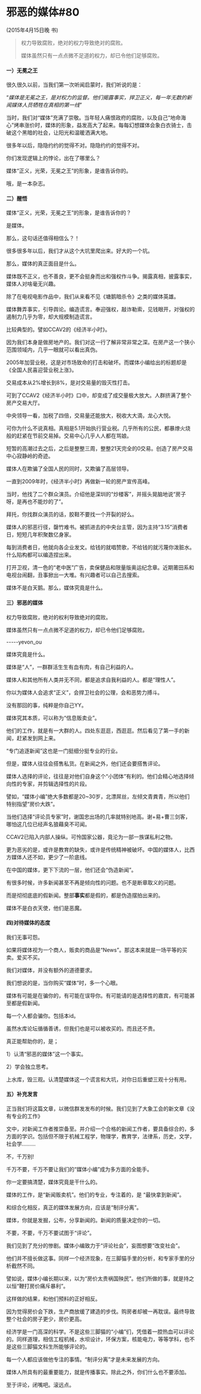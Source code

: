 # 邪恶的媒体\#80

\(2015年4月15日晚 书\)

> 权力导致腐败，绝对的权力导致绝对的腐败。
>
> 媒体虽然只有一点点微不足道的权力，却已令他们足够腐败。

#### 一）无冕之王

很久很久以前，当我们第一次听闻启蒙时，我们听说的是：

“_媒体是无冕之王，是对权力的监督。他们揭露事实，捍卫正义，每一年无数的新闻媒体人员牺牲在真相的第一线_”

当时，我们对“媒体”充满了崇敬。当年轻人痛恨政府的腐败，以及自己“地命海心”烤串涨价时，媒体的形象，益发高大了起来。每每幻想媒体会象白衣骑士，击破这个黑暗的社会，让阳光和温暖洒满大地。

很多年以后，隐隐约约的觉得不对。隐隐约约的觉得不对。

你们发现逻辑上的悖论，出在了哪里么？

媒体“正义，光荣，无冕之王”的形象，是谁告诉你的。

哦，是一本杂志。

#### 二）醒悟

媒体“正义，光荣，无冕之王”的形象，是谁告诉你的？

是媒体。

那么，这句话还值得相信么？！

很多很多年以后，我们才从这个大坑里爬出来。好大的一个坑。

那么，媒体的真正面目是什么。

媒体既不正义，也不善良，更不会挺身而出和强权作斗争。揭露真相，披露事实，媒体人对啥毫无兴趣。

除了在电视电影作品中，我们从来看不见《塘鹅暗杀令》之类的媒体英雄。

媒体舞弄事实，引导舆论。编造谎言。奉迎强权，敲诈勒索，见钱眼开，对强权的遏制力几乎为零，却大规模制造谎言。

比较典型的。譬如CCAV2的《经济半小时》。

因为我们本身是做房地产的。我们对这一行了解非常非常之深。在房产这一个狭小范围领域内，几乎一眼就可以看出真伪。

2005年加营业税，这是对市场致命的打击和破坏。而媒体小编给出的标题却是《全国人民喜迎营业税上涨》。

交易成本从2%增长到8%，是对交易量的毁灭性打击。

可到了CCAV2《经济半小时》口中，却变成了成交量极大放大。人群挤满了整个房产交易大厅。

中央领导一看，加税了四倍，交易量还能放大，税收大大滴，龙心大悦。

可你为什么不说真相。真相是5.1开始执行营业税。几乎所有的公民，都暴燎火烧般的赶紧在节前交易掉。交易中心几乎人人都在骂娘。

短暂的高潮过去之后，之后是整整三周，整整21天完全的0交易。创造了房产交易中心寂静岭的奇迹。

媒体人在欺骗了全国人民的同时，又欺骗了高层领导。

一直到2009年时，《经济半小时》再做新一轮的房产宣传高峰。

当时，他找了二个群众演员。介绍他是深圳的“炒楼客”，并摇头晃脑地说“房子呀，是再也不能炒的了”。

拜托，你找群众演员的话，胶鞋不要找一个开裂的好么。

媒体人的邪恶行径，罄竹难书。被抓进去的中央台主管，因为主持“3.15”消费者日，短短几年积聚数亿身家。

每到消费者日，他就向各企业发文。给钱的就唱赞歌，不给钱的就污蔑你泼脏水。什么陷构都可以编造捏出来。

打开卫视，清一色的“老中医”广告，卖保健品和限量版奥运纪念章。近期莆田系和电视台闹翻，丑事掀出一大堆。有兴趣者可以自己去搜索。

媒体不是白天鹅。那么，媒体究竟是什么。

#### 三）邪恶的媒体

权力导致腐败，绝对的权利导致绝对的腐败。

媒体虽然只有一点点微不足道的权力，却已令他们足够腐败。

-----yevon\_ou

媒体究竟是什么。

媒体是“人”，一群群活生生有血有肉，有自己利益的人。

媒体人和其他所有人类并无不同，都是追求自我利益的人。都是“理性人”。

你以为媒体人会追求“正义”，会捍卫社会的公理，会和恶势力搏斗。

没有那回的事，纯粹是你自己YY。

媒体究其本质，可以称为“信息贩卖业”。

他们的工作，就是有一大群的人。四处东逛逛，西逛逛。然后看见了第一手的新闻，赶紧发到网上来。

“专门追逐新闻”这也是一门挺细分挺专业的行业。

但是，媒体人往往会搭售私货。在新闻之外，他们还会要搭售评论。

媒体人选择的评论，往往是对他们自身这个“小团体”有利的。他们会精心地选择倾向性的专家，并剪辑选择性的片段。

譬如，“媒体小编”绝大多数都是20~30岁，北漂屌丝，左倾文青粪青，所以他们特别指望“房价大跌”。

当他们选择“评论员专家”时，谢国忠出场的几率就特别地高。谢+易+曹三剑客，哪怕这几位已经声名狼藉臭不可闻。

CCAV2已陷入内部人操纵。可怜国家公器，竟沦为一部一族谋私利之物。

更为恶劣的是，或许是教育的缺失，或许是传统精神被破坏。中国的媒体人，比西方媒体人还不如，更少了一阶底线。

在中国的媒体，更下下流的一层，他们还会“伪造新闻”。

有很多时候，许多新闻甚至不再是倾向性的问题。也不是断章取义的问题。

而是彻彻底底的假新闻。整部**事实**都是假的，都是伪造摆拍出来的。

媒体不是白衣天使，他们是恶魔。

#### 四\)对待媒体的态度

我们无事可怨。

如果将媒体视为一个商人，贩卖的商品是“News”。那这本来就是一场平等的买卖。爱买不买。

我们对媒体，并没有额外的道德要求。

我们想说的是，当你购买“媒体”时，多一个心眼。

媒体有可能是在骗你的，有可能在误导你。有可能请的是选择性的嘉宾，有可能甚至都是假新闻。

每一个人都会骗你。包括本id。

虽然水库论坛循循善诱，但我们也是可以被收买的。而且还不贵。

真正能帮助你的，是；

1）认清“邪恶的媒体”这一个事实。

2）学会独立思考。

上水库，毁三观。认清楚媒体这一个谎言和大坑，对你日后重塑三观十分有用。

#### 五）补充发言

正当我们将这篇文章，以微信群发发布的时候。我们见到了大象工会的新文章《没有专业的工作》

文中，对新闻工作者推崇备至。并介绍一个合格的新闻工作者，要具备综合的，多方面的学识。包括但不限于机械工程学，物理学，教育学，法律系，历史，文学，社会学………

不，千万别!

千万不要，千万不要让我们的“媒体小编”成为多方面的全能手。

你一定要搞清楚，媒体究竟是干什么的。

媒体的工作，是“新闻贩卖机”。他们的专业，专注着的，是 “最快拿到新闻”。

和综合化相反，真正的媒体发展方向，应该是“制评分离”。

媒体，你就是发掘，公布，分享新闻的。新闻的质量决定你的一切。

不要，不要，千万不要试图于“评论”。

我们见到了充分的惨剧。媒体小编致力于“评论社会”，妄图想要“改变社会”。

他们并不擅长做这事。同样一个经济现象，在三脚猫手里的分析，和专家手里的分析截然不同。

譬如说，媒体小编长期以来，以为“房价太贵祸国殃民”。他们所做的事，就是持之以恒“鞭打房价痛斥暴利”。

这样做的结果，和他们预料的正好相反。

因为觉得房价会下跌，生产商放缓了建造的步伐。购房者却被一再耽误。最终导致整个社会的房子更少，房价更高。

经济学是一门高深的科学。不是这些三脚猫的“小编”们，凭借着一腔热血可以评论的。同样道理，相信工程机械，水坝设计，环保方案，核能电力，等等学科，也不是这些三脚猫文科生所能够评论的。

每一个人都应该做他专注的事情。“制评分离”才是未来发展的方向。

媒体人所具有的最重要能力，就是传播事实。除此之外，你们什么也不要添加。

至于评论，闭嘴吧。滚远点。

